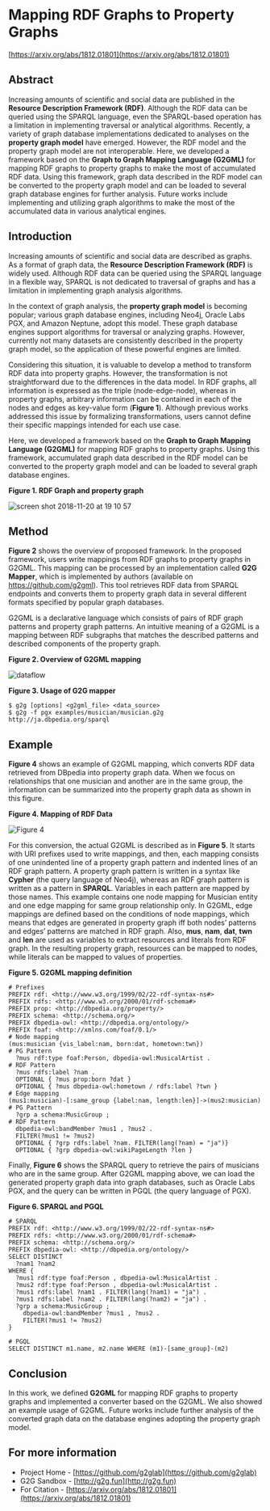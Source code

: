 # Mapping RDF Graphs to Property Graphs

[https://arxiv.org/abs/1812.01801](https://arxiv.org/abs/1812.01801)

## Abstract

Increasing amounts of scientific and social data are published in the **Resource Description Framework (RDF)**. Although the RDF data can be queried using the SPARQL language, even the SPARQL-based operation has a limitation in implementing traversal or analytical algorithms. Recently, a variety of graph database implementations dedicated to analyses on the **property graph model** have emerged. However, the RDF model and the property graph model are not interoperable. Here, we developed a framework based on the **Graph to Graph Mapping Language (G2GML)** for mapping RDF graphs to property graphs to make the most of accumulated RDF data. Using this framework, graph data described in the RDF model can be converted to the property graph model and can be loaded to several graph database engines for further analysis. Future works include implementing and utilizing graph algorithms to make the most of the accumulated data in various analytical engines.

## Introduction

Increasing amounts of scientific and social data are described as graphs. As a format of graph data, the **Resource Description Framework (RDF)** is widely used. Although RDF data can be queried using the SPARQL language in a flexible way, SPARQL is not dedicated to traversal of graphs and has a limitation in implementing graph analysis algorithms.
					
In the context of graph analysis, the **property graph model** is becoming popular; various graph database engines, including Neo4j, Oracle Labs PGX, and Amazon Neptune, adopt this model. These graph database engines support algorithms for traversal or analyzing graphs. However, currently not many datasets are consistently described in the property graph model, so the application of these powerful engines are limited.

Considering this situation, it is valuable to develop a method to transform RDF data into property graphs. However, the transformation is not straightforward due to the differences in the data model. In RDF graphs, all information is expressed as the triple (node-edge-node), whereas in property graphs, arbitrary information can be contained in each of the nodes and edges as key-value form (**Figure 1**). Although previous works addressed this issue by formalizing transformations, users cannot define their specific mappings intended for each use case.
					
Here, we developed a framework based on the **Graph to Graph Mapping Language (G2GML)** for mapping RDF graphs to property graphs. Using this framework, accumulated graph data described in the RDF model can be converted to the property graph model and can be loaded to several graph database engines.

**Figure 1.  RDF Graph and property graph**

![screen shot 2018-11-20 at 19 10 57](https://user-images.githubusercontent.com/4862919/49001933-792fbb00-f1a1-11e8-87b1-34e25940334c.jpg)

## Method

**Figure 2** shows the overview of proposed framework. In the proposed framework, users write mappings from RDF graphs to property graphs in G2GML. This mapping can be processed by an implementation called **G2G Mapper**, which is implemented by authors (available on https://github.com/g2gml). This tool retrieves RDF data from SPARQL endpoints and converts them to property graph data in several different formats specified by popular graph databases.

G2GML is a declarative language which consists of pairs of RDF graph patterns and property graph patterns. An intuitive meaning of a G2GML is a mapping between RDF subgraphs that matches the described patterns and described components of the property graph. 

**Figure 2.  Overview of G2GML mapping**

![dataflow](https://user-images.githubusercontent.com/4862919/49002073-e4798d00-f1a1-11e8-8781-4cded1ce4402.png)

**Figure 3.  Usage of G2G mapper**

    $ g2g [options] <g2gml_file> <data_source>
    $ g2g -f pgx examples/musician/musician.g2g http://ja.dbpedia.org/sparql

## Example

**Figure 4** shows an example of G2GML mapping, which converts RDF data retrieved from DBpedia into property graph data. When we focus on relationships that one musician and another are in the same group, the information can be summarized into the property graph data as shown in this figure.

**Figure 4.  Mapping of RDF Data**

![Figure 4](https://raw.githubusercontent.com/g2gml/JIST2018-Poster/master/example.jpg)

For this conversion, the actual G2GML is described as in **Figure 5**. It starts with URI prefixes used to write mappings, and then, each mapping consists of one unindented line of a property graph pattern and indented lines of an RDF graph pattern. A property graph pattern is written in a syntax like **Cypher** (the query language of Neo4j), whereas an RDF graph pattern is written as a pattern in **SPARQL**. Variables in each pattern are mapped by those names. This example contains one node mapping for Musician entity and one edge mapping for same group relationship only. In G2GML, edge mappings are defined based on the conditions of node mappings, which means that edges are generated in property graph iff both nodes’ patterns and edges’ patterns are matched in RDF graph. Also, **mus**, **nam**, **dat**, **twn** and **len** are used as variables to extract resources and literals from RDF graph. In the resulting property graph, resources can be mapped to nodes, while literals can be mapped to values of properties.

**Figure 5.  G2GML mapping definition**

    # Prefixes
    PREFIX rdf: <http://www.w3.org/1999/02/22-rdf-syntax-ns#>
    PREFIX rdfs: <http://www.w3.org/2000/01/rdf-schema#>
    PREFIX prop: <http://dbpedia.org/property/>
    PREFIX schema: <http://schema.org/>
    PREFIX dbpedia-owl: <http://dbpedia.org/ontology/>
    PREFIX foaf: <http://xmlns.com/foaf/0.1/>
    # Node mapping
    (mus:musician {vis_label:nam, born:dat, hometown:twn})                  # PG Pattern
      ?mus rdf:type foaf:Person, dbpedia-owl:MusicalArtist .                # RDF Pattern
      ?mus rdfs:label ?nam .
      OPTIONAL { ?mus prop:born ?dat }
      OPTIONAL { ?mus dbpedia-owl:hometown / rdfs:label ?twn }
    # Edge mapping
    (mus1:musician)-[:same_group {label:nam, length:len}]->(mus2:musician)  # PG Pattern
      ?grp a schema:MusicGroup ;                                            # RDF Pattern
      dbpedia-owl:bandMember ?mus1 , ?mus2 .
      FILTER(?mus1 != ?mus2)
      OPTIONAL { ?grp rdfs:label ?nam. FILTER(lang(?nam) = "ja")}
      OPTIONAL { ?grp dbpedia-owl:wikiPageLength ?len }

Finally, **Figure 6** shows the SPARQL query to retrieve the pairs of musicians who are in the same group. After G2GML mapping above, we can load the generated property graph data into graph databases, such as Oracle Labs PGX, and the query can be written in PGQL (the query language of PGX).

**Figure 6.  SPARQL and PGQL**

    # SPARQL
    PREFIX rdf: <http://www.w3.org/1999/02/22-rdf-syntax-ns#>
    PREFIX rdfs: <http://www.w3.org/2000/01/rdf-schema#>
    PREFIX schema: <http://schema.org/>
    PREFIX dbpedia-owl: <http://dbpedia.org/ontology/>
    SELECT DISTINCT
      ?nam1 ?nam2
    WHERE {				
      ?mus1 rdf:type foaf:Person , dbpedia-owl:MusicalArtist .
      ?mus2 rdf:type foaf:Person , dbpedia-owl:MusicalArtist .
      ?mus1 rdfs:label ?nam1 . FILTER(lang(?nam1) = "ja") .
      ?mus1 rdfs:label ?nam2 . FILTER(lang(?nam2) = "ja") .
      ?grp a schema:MusicGroup ;
    	dbpedia-owl:bandMember ?mus1 , ?mus2 .
        FILTER(?mus1 != ?mus2)				
    }

    # PGQL
    SELECT DISTINCT m1.name, m2.name WHERE (m1)-[same_group]-(m2)

## Conclusion

In this work, we defined **G2GML** for mapping RDF graphs to property graphs and implemented a converter based on the G2GML. We also showed an example usage of G2GML. Future works include further analysis of the converted graph data on the database engines adopting the property graph model.

## For more information

* Project Home - [https://github.com/g2glab](https://github.com/g2glab)
* G2G Sandbox - [http://g2g.fun](http://g2g.fun)
* For Citation - [https://arxiv.org/abs/1812.01801](https://arxiv.org/abs/1812.01801)

